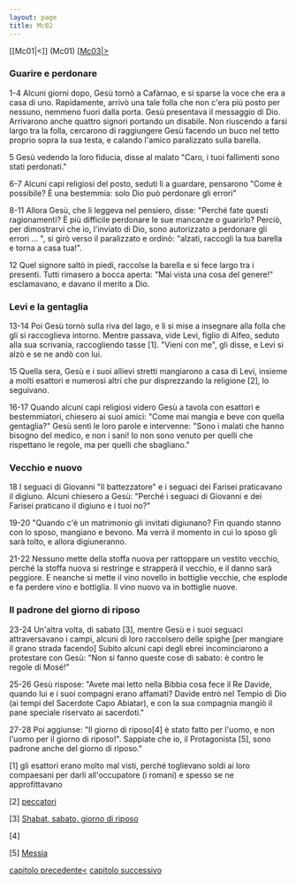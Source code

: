 ```yaml
---
layout: page
title: Mc02
---
```


[[Mc01|<]] (Mc01) [[Mc03|>](Mc03)

### Guarire e perdonare
1-4 Alcuni giorni dopo, Gesù tornò a Cafàrnao, e si sparse la voce che era a casa di uno. Rapidamente, arrivò una tale folla che non c'era più posto per nessuno, nemmeno fuori dalla porta. Gesù presentava il messaggio di Dio. Arrivarono anche quattro signori portando un disabile. Non riuscendo a farsi largo tra la folla, cercarono di raggiungere Gesù facendo un buco nel tetto proprio sopra la sua testa, e calando l'amico paralizzato sulla barella.

5 Gesù vedendo la loro fiducia, disse al malato "Caro, i tuoi fallimenti sono stati perdonati."

6-7 Alcuni capi religiosi del posto, seduti lì a guardare, pensarono "Come è possibile? È una bestemmia: solo Dio può perdonare gli errori"

8-11 Allora Gesù, che li leggeva nel pensiero, disse: "Perché fate questi ragionamenti? È più difficile perdonare le sue mancanze o guarirlo? Perciò, per dimostrarvi che io, l'inviato di Dio, sono autorizzato a perdonare gli errori ... ", si girò verso il paralizzato e ordinò: "alzati, raccogli la tua barella e torna a casa tua!".

12 Quel signore saltò in piedi, raccolse la barella e si fece largo tra i presenti. Tutti rimasero a bocca aperta: "Mai vista una cosa del genere!" esclamavano, e davano il merito a Dio.

### Levi e la gentaglia
13-14 Poi Gesù tornò sulla riva del lago, e lì si mise a insegnare alla folla che gli si raccoglieva intorno. Mentre passava, vide Levi, figlio di Alfeo, seduto alla sua scrivania, raccogliendo tasse [1]. "Vieni con me", gli disse, e Levi si alzò e se ne andò con lui.

15 Quella sera, Gesù e i suoi allievi stretti mangiarono a casa di Levi, insieme a molti esattori e numerosi altri che pur disprezzando la religione [2], lo seguivano.

16-17 Quando alcuni capi religiosi videro Gesù a tavola con esattori e bestemmiatori, chiesero ai suoi amici: "Come mai mangia e beve con quella gentaglia?" Gesù sentì le loro parole e intervenne: "Sono i malati che hanno bisogno del medico, e non i sani! Io non sono venuto per quelli che rispettano le regole, ma per quelli che sbagliano."

### Vecchio e nuovo
18 I seguaci di Giovanni "Il battezzatore" e i seguaci dei Farisei praticavano il digiuno. Alcuni chiesero a Gesù: "Perché i seguaci di Giovanni e dei Farisei praticano il digiuno e i tuoi no?"

19-20 "Quando c'è un matrimonio gli invitati digiunano? Fin quando stanno con lo sposo, mangiano e bevono. Ma verrà il momento in cui lo sposo gli sarà tolto, e allora digiuneranno.

21-22 Nessuno mette della stoffa nuova per rattoppare un vestito vecchio, perché la stoffa nuova si restringe e strapperà il vecchio, e il danno sarà peggiore. E neanche si mette il vino novello in bottiglie vecchie, che esplode e fa perdere vino e bottiglia. Il vino nuovo va in bottiglie nuove.

### Il padrone del giorno di riposo
23-24 Un'altra volta, di sabato [3], mentre Gesù e i suoi seguaci attraversavano i campi, alcuni di loro raccolsero delle spighe \[per mangiare il grano strada facendo\] Subito alcuni capi degli ebrei incominciarono a protestare con Gesù: "Non si fanno queste cose di sabato: è contro le regole di Mosé!"

25-26 Gesù rispose: "Avete mai letto nella Bibbia cosa fece il Re Davide, quando lui e i suoi compagni erano affamati? Davide entrò nel Tempio di Dio (ai tempi del Sacerdote Capo Abiatar), e con la sua compagnia mangiò il pane speciale riservato ai sacerdoti."

27-28 Poi aggiunse: "Il giorno di riposo[4] è stato fatto per l'uomo, e non l'uomo per il giorno di riposo!". Sappiate che io, il Protagonista [5], sono padrone anche del giorno di riposo."


[1] gli esattori erano molto mal visti, perché toglievano soldi ai loro compaesani per darli all'occupatore (i romani) e spesso se ne approfittavano

[2] [peccatori](/G/peccatori "wikilink")

[3] [Shabat, sabato, giorno di riposo](/g/shabat "wikilink")

[4]

[5] [Messia](/g/Messia "wikilink")

[capitolo precedente<](Mc01.html) [capitolo successivo](Mc03.html)
